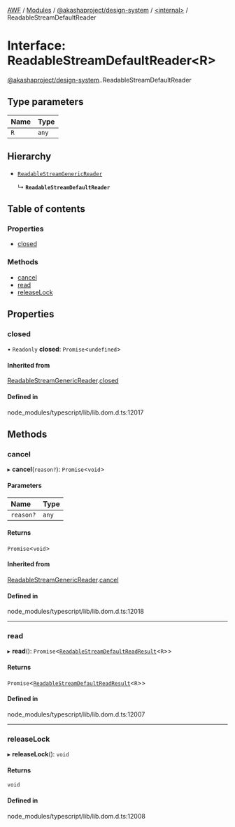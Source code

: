 [AWF](../README.md) / [Modules](../modules.md) / [@akashaproject/design-system](../modules/akashaproject_design_system.md) / [<internal\>](../modules/akashaproject_design_system._internal_.md) / ReadableStreamDefaultReader

# Interface: ReadableStreamDefaultReader<R\>

[@akashaproject/design-system](../modules/akashaproject_design_system.md).[<internal>](../modules/akashaproject_design_system._internal_.md).ReadableStreamDefaultReader

## Type parameters

| Name | Type |
| :------ | :------ |
| `R` | `any` |

## Hierarchy

- [`ReadableStreamGenericReader`](akashaproject_design_system._internal_.ReadableStreamGenericReader.md)

  ↳ **`ReadableStreamDefaultReader`**

## Table of contents

### Properties

- [closed](akashaproject_design_system._internal_.ReadableStreamDefaultReader.md#closed)

### Methods

- [cancel](akashaproject_design_system._internal_.ReadableStreamDefaultReader.md#cancel)
- [read](akashaproject_design_system._internal_.ReadableStreamDefaultReader.md#read)
- [releaseLock](akashaproject_design_system._internal_.ReadableStreamDefaultReader.md#releaselock)

## Properties

### closed

• `Readonly` **closed**: `Promise`<`undefined`\>

#### Inherited from

[ReadableStreamGenericReader](akashaproject_design_system._internal_.ReadableStreamGenericReader.md).[closed](akashaproject_design_system._internal_.ReadableStreamGenericReader.md#closed)

#### Defined in

node_modules/typescript/lib/lib.dom.d.ts:12017

## Methods

### cancel

▸ **cancel**(`reason?`): `Promise`<`void`\>

#### Parameters

| Name | Type |
| :------ | :------ |
| `reason?` | `any` |

#### Returns

`Promise`<`void`\>

#### Inherited from

[ReadableStreamGenericReader](akashaproject_design_system._internal_.ReadableStreamGenericReader.md).[cancel](akashaproject_design_system._internal_.ReadableStreamGenericReader.md#cancel)

#### Defined in

node_modules/typescript/lib/lib.dom.d.ts:12018

___

### read

▸ **read**(): `Promise`<[`ReadableStreamDefaultReadResult`](../modules/akashaproject_design_system._internal_.md#readablestreamdefaultreadresult)<`R`\>\>

#### Returns

`Promise`<[`ReadableStreamDefaultReadResult`](../modules/akashaproject_design_system._internal_.md#readablestreamdefaultreadresult)<`R`\>\>

#### Defined in

node_modules/typescript/lib/lib.dom.d.ts:12007

___

### releaseLock

▸ **releaseLock**(): `void`

#### Returns

`void`

#### Defined in

node_modules/typescript/lib/lib.dom.d.ts:12008
